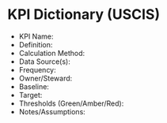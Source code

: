 # KPI Dictionary (USCIS)

- KPI Name:
- Definition:
- Calculation Method:
- Data Source(s):
- Frequency:
- Owner/Steward:
- Baseline:
- Target:
- Thresholds (Green/Amber/Red):
- Notes/Assumptions:
